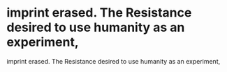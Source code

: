 # imprint erased. The Resistance desired to use humanity as an experiment,

imprint erased. The Resistance desired to use humanity as an experiment,